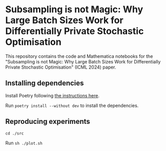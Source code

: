 # Subsampling is not Magic: Why Large Batch Sizes Work for Differentially Private Stochastic Optimisation
This repository contains the code and Mathematica notebooks for the "Subsampling is not Magic: Why Large Batch Sizes Work for Differentially Private Stochastic Optimisation" (ICML 2024) paper.

## Installing dependencies

Install Poetry following [the instructions here](https://python-poetry.org/docs/).

Run ``poetry install --without dev`` to install the dependencies.


## Reproducing experiments
``cd ./src``

Run ``sh ./plot.sh``
